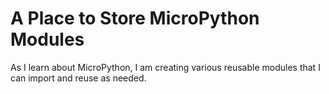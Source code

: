 # A Place to Store MicroPython Modules

As I learn about MicroPython, I am creating various reusable modules that I can import and reuse as needed.

